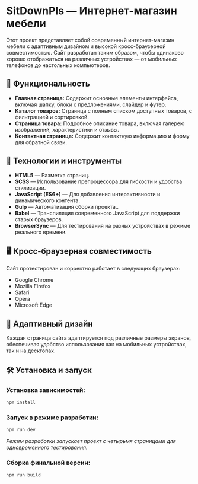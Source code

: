 
# SitDownPls — Интернет-магазин мебели

Этот проект представляет собой современный интернет-магазин мебели с адаптивным дизайном и высокой кросс-браузерной совместимостью. Сайт разработан таким образом, чтобы одинаково хорошо отображаться на различных устройствах — от мобильных телефонов до настольных компьютеров.

## 🚀 Функциональность

- **Главная страница:** Содержит основные элементы интерфейса, включая шапку, блоки с предложениями, слайдер и футер.
- **Каталог товаров:** Страница с полным списком доступных товаров, с фильтрацией и сортировкой.
- **Страница товара:** Подробное описание товара, включая галерею изображений, характеристики и отзывы.
- **Контактная страница:** Содержит контактную информацию и форму для обратной связи.

## 🔧 Технологии и инструменты

- **HTML5** — Разметка страниц.
- **SCSS** — Использование препроцессора для гибкости и удобства стилизации.
- **JavaScript (ES6+)** — Для добавления интерактивности и динамического контента.
- **Gulp** — Автоматизация сборки проекта..
- **Babel** — Транспиляция современного JavaScript для поддержки старых браузеров.
- **BrowserSync** — Для тестирования на разных устройствах в режиме реального времени.

## 🖥️ Кросс-браузерная совместимость

Сайт протестирован и корректно работает в следующих браузерах:

- Google Chrome
- Mozilla Firefox
- Safari
- Opera
- Microsoft Edge

## 📱 Адаптивный дизайн

Каждая страница сайта адаптируется под различные размеры экранов, обеспечивая удобство использования как на мобильных устройствах, так и на десктопах.

## 🛠️ Установка и запуск

### Установка зависимостей:

```bash
npm install
```

### Запуск в режиме разработки:

```bash
npm run dev
```
*Режим разработки запускает проект с четырьмя страницами для одновременного тестирования.*

### Сборка финальной версии:

```bash
npm run build
```
